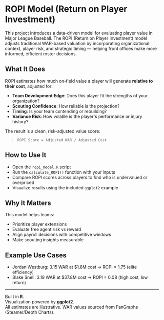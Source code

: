 # ROPI Model (Return on Player Investment)

This project introduces a data-driven model for evaluating player value in Major League Baseball. The ROPI (Return on Player Investment) model adjusts traditional WAR-based valuation by incorporating organizational context, player risk, and strategic timing — helping front offices make more informed, efficient roster decisions.

## What It Does

ROPI estimates how much on-field value a player will generate **relative to their cost**, adjusted for:
- **Team Development Edge**: Does this player fit the strengths of your organization?
- **Scouting Confidence**: How reliable is the projection?
- **Timing**: Is your team contending or rebuilding?
- **Variance Risk**: How volatile is the player's performance or injury history?

The result is a clean, risk-adjusted value score:  
> `ROPI Score = Adjusted WAR / Adjusted Cost`

## How to Use It

- Open the `ropi_model.R` script
- Run the `calculate_ROPI()` function with your inputs
- Compare ROPI scores across players to find who is undervalued or overpriced 
- Visualize results using the included `ggplot2` example

## Why It Matters

This model helps teams:
- Prioritize player extensions
- Evaluate free agent risk vs reward
- Align payroll decisions with competitive windows
- Make scouting insights measurable

## Example Use Cases

- Jordan Westburg: 3.15 WAR at $1.8M cost → ROPI = 1.75 (elite efficiency)
- Blake Snell: 3.19 WAR at $37.8M cost → ROPI = 0.08 (high cost, low return)

---

Built in **R**.  
Visualization powered by **ggplot2**.  
All estimates are illustrative. WAR values sourced from FanGraphs (Steamer/Depth Charts).
